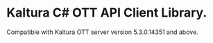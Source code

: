# Kaltura C# OTT API Client Library.
Compatible with Kaltura OTT server version 5.3.0.14351 and above.
